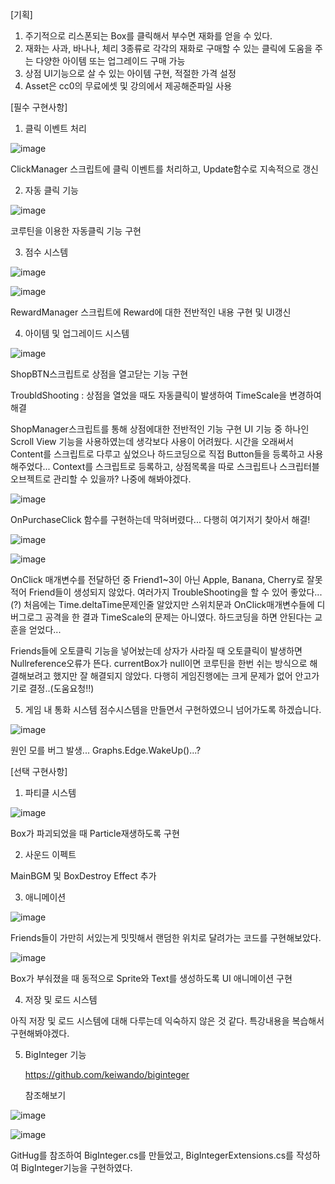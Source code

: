[기획]
1. 주기적으로 리스폰되는 Box를 클릭해서 부수면 재화를 얻을 수 있다.
2. 재화는 사과, 바나나, 체리 3종류로 각각의 재화로 구매할 수 있는 클릭에 도움을 주는 다양한 아이템 또는 업그레이드 구매 가능
3. 상점 UI기능으로 살 수 있는 아이템 구현, 적절한 가격 설정
4. Asset은 cc0의 무료에셋 및 강의에서 제공해준파일 사용

[필수 구현사항]

1. 클릭 이벤트 처리
   
![image](https://github.com/amor1523/ClickME/assets/167174802/6152b40f-65ee-4e9d-8345-77484852a5b2)

ClickManager 스크립트에 클릭 이벤트를 처리하고, Update함수로 지속적으로 갱신



2. 자동 클릭 기능
   
![image](https://github.com/amor1523/ClickME/assets/167174802/00b91850-e718-48b9-bf1a-9974c20c9016)

코루틴을 이용한 자동클릭 기능 구현



3. 점수 시스템

![image](https://github.com/amor1523/ClickME/assets/167174802/04a95582-3022-4ffc-9de8-d73ed8f334b2)

![image](https://github.com/amor1523/ClickME/assets/167174802/b6e2ed59-f4b8-4ab0-8046-89ba065deea5)

RewardManager 스크립트에 Reward에 대한 전반적인 내용 구현 및 UI갱신



4. 아이템 및 업그레이드 시스템

![image](https://github.com/amor1523/ClickME/assets/167174802/4495c5e3-6c4c-4937-8db8-632e11a91a46)

ShopBTN스크립트로 상점을 열고닫는 기능 구현

TroubldShooting : 상점을 열었을 때도 자동클릭이 발생하여 TimeScale을 변경하여 해결

ShopManager스크립트를 통해 상점에대한 전반적인 기능 구현
UI 기능 중 하나인 Scroll View 기능을 사용하였는데 생각보다 사용이 어려웠다.
시간을 오래써서 Content를 스크립트로 다루고 싶었으나 하드코딩으로 직접 Button들을 등록하고 사용해주었다...
Context를 스크립트로 등록하고, 상점목록을 따로 스크립트나 스크립터블오브젝트로 관리할 수 있을까? 나중에 해봐야겠다.


![image](https://github.com/amor1523/ClickME/assets/167174802/6c9ba181-d883-49ba-9c3e-88554e23a1b2)

OnPurchaseClick 함수를 구현하는데 막혀버렸다... 다행히 여기저기 찾아서 해결!


![image](https://github.com/amor1523/ClickME/assets/167174802/8d7e0ef7-29f2-492b-953b-d0ae7deb315f)

![image](https://github.com/amor1523/ClickME/assets/167174802/9899ac60-3738-4e02-8b70-85efab4fe5dd)

OnClick 매개변수를 전달하던 중 Friend1~3이 아닌 Apple, Banana, Cherry로 잘못 적어 Friend들이 생성되지 않았다.
여러가지 TroubleShooting을 할 수 있어 좋았다...(?)
처음에는 Time.deltaTime문제인줄 알았지만 스위치문과 OnClick매개변수들에 디버그로그 공격을 한 결과 TimeScale의 문제는 아니였다.
하드코딩을 하면 안된다는 교훈을 얻었다...

Friends들에 오토클릭 기능을 넣어놨는데 상자가 사라질 때 오토클릭이 발생하면 Nullreference오류가 뜬다.
currentBox가 null이면 코루틴을 한번 쉬는 방식으로 해결해보려고 했지만 잘 해결되지 않았다.
다행히 게임진행에는 크게 문제가 없어 안고가기로 결정..(도움요청!!)


5. 게임 내 통화 시스템
점수시스템을 만들면서 구현하였으니 넘어가도록 하겠습니다.


![image](https://github.com/amor1523/ClickME/assets/167174802/d9a97744-409a-475a-9a1e-fa3c3a8b4c01)

원인 모를 버그 발생... Graphs.Edge.WakeUp()...?




[선택 구현사항]

1. 파티클 시스템

![image](https://github.com/amor1523/ClickME/assets/167174802/ef536464-4de4-4f00-abfd-ee13cab1cceb)

Box가 파괴되었을 때 Particle재생하도록 구현

   
2. 사운드 이펙트

MainBGM 및 BoxDestroy Effect 추가

   
3. 애니메이션

![image](https://github.com/amor1523/ClickME/assets/167174802/b3ba9985-f5c5-436e-bbee-42f9126f7201)

Friends들이 가만히 서있는게 밋밋해서 랜덤한 위치로 달려가는 코드를 구현해보았다.


![image](https://github.com/amor1523/ClickME/assets/167174802/790816e3-6598-450f-82e7-e97c9ef468b2)

Box가 부숴졌을 때 동적으로 Sprite와 Text를 생성하도록 UI 애니메이션 구현

  
4. 저장 및 로드 시스템

아직 저장 및 로드 시스템에 대해 다루는데 익숙하지 않은 것 같다.
특강내용을 복습해서 구현해봐야겠다.

   
5. BigInteger 기능
   
   https://github.com/keiwando/biginteger

   참조해보기
   

![image](https://github.com/amor1523/ClickME/assets/167174802/4126e8a9-04c3-4707-8d0d-9478c59e27c7)

![image](https://github.com/amor1523/ClickME/assets/167174802/e58cf035-6beb-4e92-b46c-b8f1efd93b65)

GitHug를 참조하여 BigInteger.cs를 만들었고, BigIntegerExtensions.cs를 작성하여 BigInteger기능을 구현하였다.







   
